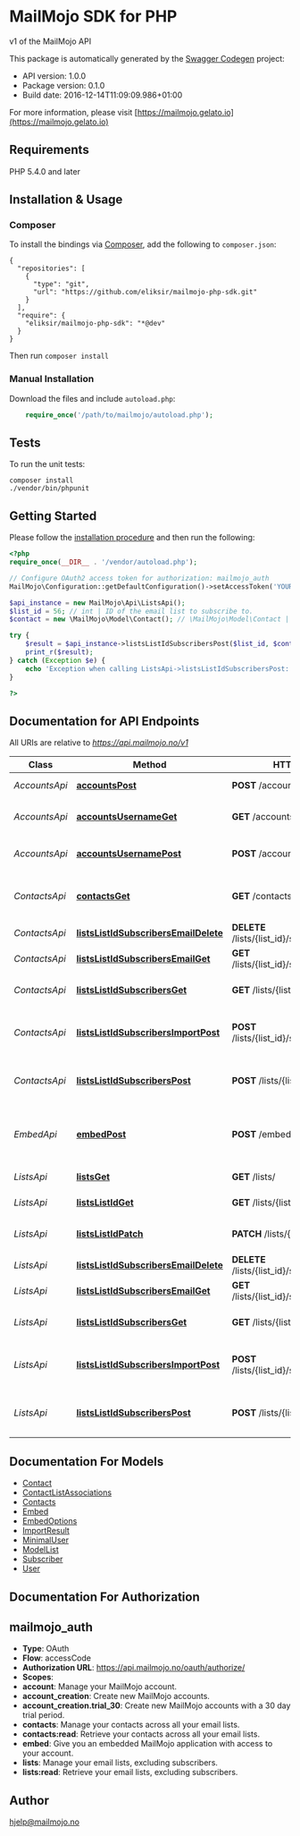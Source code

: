 MailMojo SDK for PHP
====================
v1 of the MailMojo API

This package is automatically generated by the [Swagger Codegen](https://github.com/swagger-api/swagger-codegen) project:

- API version: 1.0.0
- Package version: 0.1.0
- Build date: 2016-12-14T11:09:09.986+01:00

For more information, please visit [https://mailmojo.gelato.io](https://mailmojo.gelato.io)

## Requirements

PHP 5.4.0 and later

## Installation & Usage
### Composer

To install the bindings via [Composer](http://getcomposer.org/), add the following to `composer.json`:

```
{
  "repositories": [
    {
      "type": "git",
      "url": "https://github.com/eliksir/mailmojo-php-sdk.git"
    }
  ],
  "require": {
    "eliksir/mailmojo-php-sdk": "*@dev"
  }
}
```

Then run `composer install`

### Manual Installation

Download the files and include `autoload.php`:

```php
    require_once('/path/to/mailmojo/autoload.php');
```

## Tests

To run the unit tests:

```
composer install
./vendor/bin/phpunit
```

## Getting Started

Please follow the [installation procedure](#installation--usage) and then run the following:

```php
<?php
require_once(__DIR__ . '/vendor/autoload.php');

// Configure OAuth2 access token for authorization: mailmojo_auth
MailMojo\Configuration::getDefaultConfiguration()->setAccessToken('YOUR_ACCESS_TOKEN');

$api_instance = new MailMojo\Api\ListsApi();
$list_id = 56; // int | ID of the email list to subscribe to.
$contact = new \MailMojo\Model\Contact(); // \MailMojo\Model\Contact | 

try {
    $result = $api_instance->listsListIdSubscribersPost($list_id, $contact);
    print_r($result);
} catch (Exception $e) {
    echo 'Exception when calling ListsApi->listsListIdSubscribersPost: ', $e->getMessage(), PHP_EOL;
}

?>
```

## Documentation for API Endpoints

All URIs are relative to *https://api.mailmojo.no/v1*

Class | Method | HTTP request | Description
------------ | ------------- | ------------- | -------------
*AccountsApi* | [**accountsPost**](docs/Api/AccountsApi.md#accountspost) | **POST** /accounts/ | Create an account.
*AccountsApi* | [**accountsUsernameGet**](docs/Api/AccountsApi.md#accountsusernameget) | **GET** /accounts/{username}/ | Retrieve account details.
*AccountsApi* | [**accountsUsernamePost**](docs/Api/AccountsApi.md#accountsusernamepost) | **POST** /accounts/{username}/ | Update account details.
*ContactsApi* | [**contactsGet**](docs/Api/ContactsApi.md#contactsget) | **GET** /contacts/ | Retrieve all contacts across every list.
*ContactsApi* | [**listsListIdSubscribersEmailDelete**](docs/Api/ContactsApi.md#listslistidsubscribersemaildelete) | **DELETE** /lists/{list_id}/subscribers/{email}/ | Unsubscribe a contact.
*ContactsApi* | [**listsListIdSubscribersEmailGet**](docs/Api/ContactsApi.md#listslistidsubscribersemailget) | **GET** /lists/{list_id}/subscribers/{email}/ | Retrieve a subscriber.
*ContactsApi* | [**listsListIdSubscribersGet**](docs/Api/ContactsApi.md#listslistidsubscribersget) | **GET** /lists/{list_id}/subscribers/ | Retrieve subscribers on a list.
*ContactsApi* | [**listsListIdSubscribersImportPost**](docs/Api/ContactsApi.md#listslistidsubscribersimportpost) | **POST** /lists/{list_id}/subscribers/import/ | Subscribe contacts to the email list.
*ContactsApi* | [**listsListIdSubscribersPost**](docs/Api/ContactsApi.md#listslistidsubscriberspost) | **POST** /lists/{list_id}/subscribers/ | Subscribe a contact to the email list.
*EmbedApi* | [**embedPost**](docs/Api/EmbedApi.md#embedpost) | **POST** /embed/ | Create a new embedded application session.
*ListsApi* | [**listsGet**](docs/Api/ListsApi.md#listsget) | **GET** /lists/ | Retrieve all email lists.
*ListsApi* | [**listsListIdGet**](docs/Api/ListsApi.md#listslistidget) | **GET** /lists/{list_id}/ | Retrieve an email list.
*ListsApi* | [**listsListIdPatch**](docs/Api/ListsApi.md#listslistidpatch) | **PATCH** /lists/{list_id}/ | Update an email list partially.
*ListsApi* | [**listsListIdSubscribersEmailDelete**](docs/Api/ListsApi.md#listslistidsubscribersemaildelete) | **DELETE** /lists/{list_id}/subscribers/{email}/ | Unsubscribe a contact.
*ListsApi* | [**listsListIdSubscribersEmailGet**](docs/Api/ListsApi.md#listslistidsubscribersemailget) | **GET** /lists/{list_id}/subscribers/{email}/ | Retrieve a subscriber.
*ListsApi* | [**listsListIdSubscribersGet**](docs/Api/ListsApi.md#listslistidsubscribersget) | **GET** /lists/{list_id}/subscribers/ | Retrieve subscribers on a list.
*ListsApi* | [**listsListIdSubscribersImportPost**](docs/Api/ListsApi.md#listslistidsubscribersimportpost) | **POST** /lists/{list_id}/subscribers/import/ | Subscribe contacts to the email list.
*ListsApi* | [**listsListIdSubscribersPost**](docs/Api/ListsApi.md#listslistidsubscriberspost) | **POST** /lists/{list_id}/subscribers/ | Subscribe a contact to the email list.


## Documentation For Models

 - [Contact](docs/Model/Contact.md)
 - [ContactListAssociations](docs/Model/ContactListAssociations.md)
 - [Contacts](docs/Model/Contacts.md)
 - [Embed](docs/Model/Embed.md)
 - [EmbedOptions](docs/Model/EmbedOptions.md)
 - [ImportResult](docs/Model/ImportResult.md)
 - [MinimalUser](docs/Model/MinimalUser.md)
 - [ModelList](docs/Model/ModelList.md)
 - [Subscriber](docs/Model/Subscriber.md)
 - [User](docs/Model/User.md)


## Documentation For Authorization


## mailmojo_auth

- **Type**: OAuth
- **Flow**: accessCode
- **Authorization URL**: https://api.mailmojo.no/oauth/authorize/
- **Scopes**: 
 - **account**: Manage your MailMojo account.
 - **account_creation**: Create new MailMojo accounts.
 - **account_creation.trial_30**: Create new MailMojo accounts with a 30 day trial period.
 - **contacts**: Manage your contacts across all your email lists.
 - **contacts:read**: Retrieve your contacts across all your email lists.
 - **embed**: Give you an embedded MailMojo application with access to your account.
 - **lists**: Manage your email lists, excluding subscribers.
 - **lists:read**: Retrieve your email lists, excluding subscribers.


## Author

hjelp@mailmojo.no

